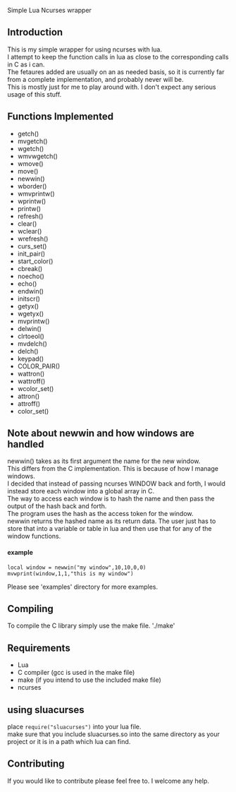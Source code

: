 Simple Lua Ncurses wrapper

## Introduction
This is my simple wrapper for using ncurses with lua.  
I attempt to keep the function calls in lua as close to the corresponding calls in C as i can.  
The fetaures added are usually on an as needed basis, so it is currently far from a complete implementation, and probably never will be.  
This is mostly just for me to play around with. I don't expect any serious usage of this stuff.  

## Functions Implemented
- getch() 
- mvgetch() 
- wgetch() 
- wmvwgetch() 
- wmove() 
- move() 
- newwin() 
- wborder() 
- wmvprintw() 
- wprintw() 
- printw() 
- refresh()
- clear()
- wclear() 
- wrefresh() 
- curs_set()
- init_pair()
- start_color()
- cbreak()
- noecho()
- echo()
- endwin()
- initscr()
- getyx()
- wgetyx()
- mvprintw()
- delwin()
- clrtoeol()
- mvdelch()
- delch()
- keypad()
- COLOR_PAIR()
- wattron()
- wattroff()
- wcolor_set()
- attron()
- attroff()
- color_set()

## Note about newwin and how windows are handled

newwin() takes as its first argument the name for the new window.  
This differs from the C implementation. This is because of how I manage windows.  
I decided that instead of passing ncurses WINDOW back and forth, I would instead store each window into a global array in C.  
The way to access each window is to hash the name and then pass the output of the hash back and forth.  
The program uses the hash as the access token for the window.  
newwin returns the hashed name as its return data. The user just has to store that into a variable or table in lua and then use that for any of the window functions.  


#### example

    local window = newwin("my window",10,10,0,0)
    mvwprint(window,1,1,"this is my window")

Please see 'examples' directory for more examples.

## Compiling
To compile the C library simply use the make file.
'./make'


## Requirements
- Lua
- C compiler (gcc is used in the make file)
- make (if you intend to use the included make file)
- ncurses

## using sluacurses
place `require("sluacurses")` into your lua file.  
make sure that you include sluacurses.so into the same directory as your project or it is in a path which lua can find.

## Contributing
If you would like to contribute please feel free to. I welcome any help.

